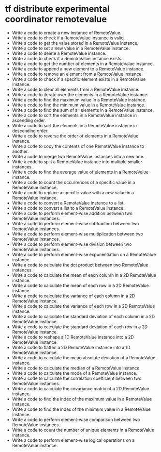 # tf distribute experimental coordinator remotevalue

- Write a code to create a new instance of RemoteValue.
- Write a code to check if a RemoteValue instance is valid.
- Write a code to get the value stored in a RemoteValue instance.
- Write a code to set a new value in a RemoteValue instance.
- Write a code to delete a RemoteValue instance.
- Write a code to check if a RemoteValue instance exists.
- Write a code to get the number of elements in a RemoteValue instance.
- Write a code to append a new element to a RemoteValue instance.
- Write a code to remove an element from a RemoteValue instance.
- Write a code to check if a specific element exists in a RemoteValue instance.
- Write a code to clear all elements from a RemoteValue instance.
- Write a code to iterate over the elements in a RemoteValue instance.
- Write a code to find the maximum value in a RemoteValue instance.
- Write a code to find the minimum value in a RemoteValue instance.
- Write a code to find the sum of all elements in a RemoteValue instance.
- Write a code to sort the elements in a RemoteValue instance in ascending order.
- Write a code to sort the elements in a RemoteValue instance in descending order.
- Write a code to reverse the order of elements in a RemoteValue instance.
- Write a code to copy the contents of one RemoteValue instance to another.
- Write a code to merge two RemoteValue instances into a new one.
- Write a code to split a RemoteValue instance into multiple smaller instances.
- Write a code to find the average value of elements in a RemoteValue instance.
- Write a code to count the occurrences of a specific value in a RemoteValue instance.
- Write a code to replace a specific value with a new value in a RemoteValue instance.
- Write a code to convert a RemoteValue instance to a list.
- Write a code to convert a list to a RemoteValue instance.
- Write a code to perform element-wise addition between two RemoteValue instances.
- Write a code to perform element-wise subtraction between two RemoteValue instances.
- Write a code to perform element-wise multiplication between two RemoteValue instances.
- Write a code to perform element-wise division between two RemoteValue instances.
- Write a code to perform element-wise exponentiation on a RemoteValue instance.
- Write a code to calculate the dot product between two RemoteValue instances.
- Write a code to calculate the mean of each column in a 2D RemoteValue instance.
- Write a code to calculate the mean of each row in a 2D RemoteValue instance.
- Write a code to calculate the variance of each column in a 2D RemoteValue instance.
- Write a code to calculate the variance of each row in a 2D RemoteValue instance.
- Write a code to calculate the standard deviation of each column in a 2D RemoteValue instance.
- Write a code to calculate the standard deviation of each row in a 2D RemoteValue instance.
- Write a code to reshape a 1D RemoteValue instance into a 2D RemoteValue instance.
- Write a code to flatten a 2D RemoteValue instance into a 1D RemoteValue instance.
- Write a code to calculate the mean absolute deviation of a RemoteValue instance.
- Write a code to calculate the median of a RemoteValue instance.
- Write a code to calculate the mode of a RemoteValue instance.
- Write a code to calculate the correlation coefficient between two RemoteValue instances.
- Write a code to calculate the covariance matrix of a 2D RemoteValue instance.
- Write a code to find the index of the maximum value in a RemoteValue instance.
- Write a code to find the index of the minimum value in a RemoteValue instance.
- Write a code to perform element-wise comparison between two RemoteValue instances.
- Write a code to count the number of unique elements in a RemoteValue instance.
- Write a code to perform element-wise logical operations on a RemoteValue instance.